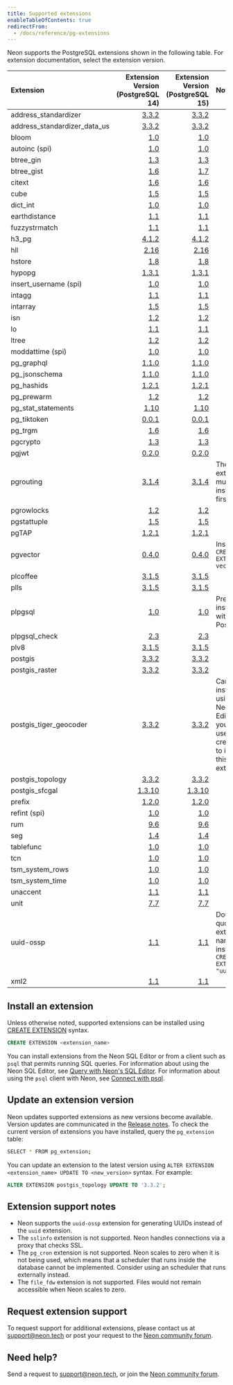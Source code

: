 ```yaml
---
title: Supported extensions
enableTableOfContents: true
redirectFrom:
  - /docs/reference/pg-extensions
---
```


Neon supports the PostgreSQL extensions shown in the following table. For extension documentation, select the extension version.

<a id="default-extensions/"></a>

| Extension                | Extension Version (PostgreSQL 14)                               | Extension Version (PostgreSQL 15)                                |Note                                                                                                                |
| :------------------------| --------------------------------------------------------------: | ----------------------------------------------------------------:| :------------------------------------------------------------------------------------------------------------------|
| address_standardizer     | [3.3.2](https://postgis.net/docs/Extras.html#Address_Standardizer)  | [3.3.2](https://postgis.net/docs/Extras.html#Address_Standardizer)  |                                                                                                             |
| address_standardizer_data_us     | [3.3.2](https://postgis.net/docs/Extras.html#Address_Standardizer)        | [3.3.2](https://postgis.net/docs/Extras.html#Address_Standardizer) |                                                                                                |
| bloom                    | [1.0](https://www.postgresql.org/docs/14/bloom.html)            | [1.0](https://www.postgresql.org/docs/15/bloom.html)             |                                                                                                                    |
| autoinc (spi)            | [1.0](https://www.postgresql.org/docs/current/contrib-spi.html) | [1.0](https://www.postgresql.org/docs/current/contrib-spi.html)  |                                                                                                                    |
| btree_gin                | [1.3](https://www.postgresql.org/docs/14/btree-gin.html)        | [1.3](https://www.postgresql.org/docs/15/btree-gin.html)         |                                                                                                                    |
| btree_gist               | [1.6](https://www.postgresql.org/docs/14/btree-gist.html)       | [1.7](https://www.postgresql.org/docs/15/btree-gist.html)        |                                                                                                                    |
| citext                   | [1.6](https://www.postgresql.org/docs/14/citext.html)           | [1.6](https://www.postgresql.org/docs/15/citext.html)            |                                                                                                                    |
| cube                     | [1.5](https://www.postgresql.org/docs/14/cube.html)             | [1.5](https://www.postgresql.org/docs/15/cube.html)              |                                                                                                                    |
| dict_int                 | [1.0](https://www.postgresql.org/docs/14/dict-int.html)         | [1.0](https://www.postgresql.org/docs/15/dict-int.html)          |                                                                                                                    |
| earthdistance            | [1.1](https://www.postgresql.org/docs/14/earthdistance.html)    | [1.1](https://www.postgresql.org/docs/15/earthdistance.html)     |                                                                                                                    |
| fuzzystrmatch            | [1.1](https://www.postgresql.org/docs/14/fuzzystrmatch.html)    | [1.1](https://www.postgresql.org/docs/15/fuzzystrmatch.html)     |                                                                                                                    |
| h3_pg                    | [4.1.2](https://github.com/zachasme/h3-pg/blob/main/docs/api.md)| [4.1.2](https://github.com/zachasme/h3-pg/blob/main/docs/api.md) |                                                                                                                    |
| hll                      | [2.16](https://github.com/citusdata/postgresql-hll)             | [2.16](https://github.com/citusdata/postgresql-hll)              |                                                                                                                    |
| hstore                   | [1.8](https://www.postgresql.org/docs/14/hstore.html)           | [1.8](https://www.postgresql.org/docs/15/hstore.html)            |                                                                                                                    |
| hypopg                   | [1.3.1](https://hypopg.readthedocs.io/en/rel1_stable/)          | [1.3.1](https://hypopg.readthedocs.io/en/rel1_stable/)           |                                                                                                                    |
| insert_username (spi)    | [1.0](https://www.postgresql.org/docs/current/contrib-spi.html) | [1.0](https://www.postgresql.org/docs/current/contrib-spi.html)  |                                                                                                                    |
| intagg                   | [1.1](https://www.postgresql.org/docs/14/intagg.html)           | [1.1](https://www.postgresql.org/docs/15/intagg.html)            |                                                                                                                    |
| intarray                 | [1.5](https://www.postgresql.org/docs/14/intarray.html)         | [1.5](https://www.postgresql.org/docs/15/intarray.html)          |                                                                                                                    |
| isn                      | [1.2](https://www.postgresql.org/docs/14/isn.html)              | [1.2](https://www.postgresql.org/docs/15/isn.html)               |                                                                                                                    |
| lo                       | [1.1](https://www.postgresql.org/docs/14/lo.html)               | [1.1](https://www.postgresql.org/docs/15/lo.html)                |                                                                                                                    |
| ltree                    | [1.2](https://www.postgresql.org/docs/14/ltree.html)            | [1.2](https://www.postgresql.org/docs/15/ltree.html)             |                                                                                                                    |
| moddattime (spi)         | [1.0](https://www.postgresql.org/docs/current/contrib-spi.html) | [1.0](https://www.postgresql.org/docs/current/contrib-spi.html)  |                                                                                                                    |
| pg_graphql               | [1.1.0](https://github.com/supabase/pg_graphql)                 | [1.1.0](https://github.com/supabase/pg_graphql)                  |                                                                                                                    |
| pg_jsonschema            | [1.1.0](https://github.com/supabase/pg_jsonschema)              | [1.1.0](https://github.com/supabase/pg_jsonschema)               |                                                                                                                    |
| pg_hashids               | [1.2.1](https://github.com/iCyberon/pg_hashids)                 | [1.2.1](https://github.com/iCyberon/pg_hashids)                  |                                                                                                                    |
| pg_prewarm               | [1.2](https://www.postgresql.org/docs/14/pgprewarm.html)        | [1.2](https://www.postgresql.org/docs/15/pgprewarm.html)         |                                                                                                                    |
| pg_stat_statements       | [1.10](https://www.postgresql.org/docs/14/pgstatstatements.html) | [1.10](https://www.postgresql.org/docs/15/pgstatstatements.html) |
| pg_tiktoken              | [0.0.1](https://github.com/kelvich/pg_tiktoken)                 | [0.0.1](https://github.com/kelvich/pg_tiktoken)                  |                                                                                                                    |
| pg_trgm                  | [1.6](https://www.postgresql.org/docs/14/pgtrgm.html)           | [1.6](https://www.postgresql.org/docs/15/pgtrgm.html)            |                                                                                                                    |
| pgcrypto                 | [1.3](https://www.postgresql.org/docs/14/pgcrypto.html)         | [1.3](https://www.postgresql.org/docs/15/pgcrypto.html)          |                                                                                                                    |
| pgjwt                    | [0.2.0](https://github.com/michelp/pgjwt)                       | [0.2.0](https://github.com/michelp/pgjwt)                        |                                                                                                                    |
| pgrouting                | [3.1.4](https://docs.pgrouting.org/3.1/en/index.html)           | [3.1.4](https://docs.pgrouting.org/3.1/en/index.html)            | The PostGIS extension must be installed first.
| pgrowlocks               | [1.2](https://www.postgresql.org/docs/14/pgrowlocks.html)       | [1.2](https://www.postgresql.org/docs/15/pgrowlocks.html)        |                                                                                                                    |
| pgstattuple              | [1.5](https://www.postgresql.org/docs/14/pgstattuple.html)      | [1.5](https://www.postgresql.org/docs/15/pgstattuple.html)       |                                                                                                                    |
| pgTAP                    | [1.2.1](https://pgtap.org/documentation.html)                   | [1.2.1](https://pgtap.org/documentation.html)       |                                                                                                                    |
| pgvector                 | [0.4.0](https://github.com/pgvector/pgvector)                   | [0.4.0](https://github.com/pgvector/pgvector)                    | Install with `CREATE EXTENSION vector;`                                                                                                                    |
| plcoffee                 | [3.1.5](https://github.com/plv8/plv8/)                          | [3.1.5](https://github.com/plv8/plv8/)                           |                                                                                                                    |
| plls                     | [3.1.5](https://github.com/plv8/plv8/)                          | [3.1.5](https://github.com/plv8/plv8/)                           |                                                                                                                    |  
| plpgsql                  | [1.0](https://www.postgresql.org/docs/14/plpgsql.html)          | [1.0](https://www.postgresql.org/docs/15/plpgsql.html)           | Pre-installed with PostgreSQL.                                                                                     |
| plpgsql_check            | [2.3](https://pgxn.org/dist/plpgsql_check/)                     | [2.3](https://pgxn.org/dist/plpgsql_check/)                      |                                                                                      |
| plv8                     | [3.1.5](https://plv8.github.io/)                                | [3.1.5](https://plv8.github.io/)                                 |                                                                                                                    |
| postgis                  | [3.3.2](https://postgis.net/)                                   | [3.3.2](https://postgis.net/)                                    |                                                                                                                    |
| postgis_raster           | [3.3.2](https://postgis.net/docs/RT_reference.html)             | [3.3.2](https://postgis.net/docs/RT_reference.html)              |                                                                                                                    |
| postgis_tiger_geocoder   | [3.3.2](https://postgis.net/docs/Extras.html#Tiger_Geocoder)    | [3.3.2](https://postgis.net/docs/Extras.html#Tiger_Geocoder)     | Cannot be installed using the Neon SQL Editor. Use your `psql` user credentials to install this extension.         |
| postgis_topology         | [3.3.2](https://www.postgis.net/docs/Topology.html)             | [3.3.2](https://www.postgis.net/docs/Topology.html)              |                                                                                                                    |
| postgis_sfcgal           | [1.3.10](https://oslandia.gitlab.io/SFCGAL/)                    | [1.3.10](https://oslandia.gitlab.io/SFCGAL/)                     |                                                                                                                    |
| prefix                   | [1.2.0](https://github.com/dimitri/prefix)                      | [1.2.0](https://github.com/dimitri/prefix)                       |                                                                                                                    |
| refint (spi)             | [1.0](https://www.postgresql.org/docs/current/contrib-spi.html) | [1.0](https://www.postgresql.org/docs/current/contrib-spi.html)  |                                                                                                                    |
| rum                      | [9.6](https://postgrespro.com/docs/enterprise/9.6/rum)          | [9.6](https://postgrespro.com/docs/enterprise/9.6/rum)           |                                                                                                                    |
| seg                      | [1.4](https://www.postgresql.org/docs/14/seg.html)              | [1.4](https://www.postgresql.org/docs/15/seg.html)               |                                                                                                                    |
| tablefunc                | [1.0](https://www.postgresql.org/docs/14/tablefunc.html)        | [1.0](https://www.postgresql.org/docs/15/tablefunc.html)         |                                                                                                                    |
| tcn                      | [1.0](https://www.postgresql.org/docs/14/tcn.html)              | [1.0](https://www.postgresql.org/docs/15/tcn.html)               |                                                                                                                    |
| tsm_system_rows          | [1.0](https://www.postgresql.org/docs/14/tsm-system-rows.html)  | [1.0](https://www.postgresql.org/docs/15/tsm-system-rows.html)   |                                                                                                                    |
| tsm_system_time          | [1.0](https://www.postgresql.org/docs/14/tsm-system-time.html)  | [1.0](https://www.postgresql.org/docs/15/tsm-system-time.html)   |                                                                                                                    |
| unaccent                 | [1.1](https://www.postgresql.org/docs/14/unaccent.html)         | [1.1](https://www.postgresql.org/docs/15/unaccent.html)          |                                                                                                                    |
| unit                     | [7.7](https://github.com/df7cb/postgresql-unit)                 | [7.7](https://github.com/df7cb/postgresql-unit)                  |                                                                                                                    |
| uuid-ossp                | [1.1](https://www.postgresql.org/docs/14/uuid-ossp.html)        | [1.1](https://www.postgresql.org/docs/15/uuid-ossp.html)         | Double-quote the extension name when installing: `CREATE EXTENSION "uuid-ossp"`                                    |
| xml2                     | [1.1](https://www.postgresql.org/docs/current/xml2.html)        | [1.1](https://www.postgresql.org/docs/current/xml2.html)         |                                                                                                                    |

## Install an extension

Unless otherwise noted, supported extensions can be installed using [CREATE EXTENSION](https://www.postgresql.org/docs/14/sql-createextension.html) syntax.

```sql
CREATE EXTENSION <extension_name>
```

You can install extensions from the Neon SQL Editor or from a client such as `psql` that permits running SQL queries. For information about using the Neon SQL Editor, see [Query with Neon's SQL Editor](/docs/get-started-with-neon/query-with-neon-sql-editor). For information about using the `psql` client with Neon, see [Connect with psql](https://neon.tech/docs/connect/query-with-psql-editor).

## Update an extension version

Neon updates supported extensions as new versions become available. Version updates are communicated in the [Release notes](/docs/release-notes). To check the current version of extensions you have installed, query the `pg_extension` table:

```bash
SELECT * FROM pg_extension;
```

You can update an extension to the latest version using `ALTER EXTENSION <extension_name> UPDATE TO <new_version>` syntax. For example:

  ```sql
  ALTER EXTENSION postgis_topology UPDATE TO '3.3.2';
  ```

## Extension support notes

- Neon supports the `uuid-ossp` extension for generating UUIDs instead of the `uuid` extension.
- The `sslinfo` extension is not supported. Neon handles connections via a proxy that checks SSL.
- The `pg_cron` extension is not supported. Neon scales to zero when it is not being used, which means that a scheduler that runs inside the database cannot be implemented. Consider using an scheduler that runs externally instead.
- The `file_fdw` extension is not supported. Files would not remain accessible when Neon scales to zero.

## Request extension support

To request support for additional extensions, please contact us at [support@neon.tech](mailto:support@neon.tech) or post your request to the [Neon community forum](https://community.neon.tech/).

## Need help?

Send a request to [support@neon.tech](mailto:support@neon.tech), or join the [Neon community forum](https://community.neon.tech/).
